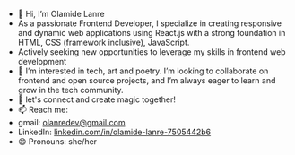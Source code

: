 - 👋 Hi, I’m Olamide Lanre
- As a passionate Frontend Developer, I specialize in creating responsive and dynamic web applications using React.js with a strong foundation in HTML, CSS (framework inclusive), JavaScript.
- Actively seeking new opportunities to leverage my skills in frontend web development
- 👀 I’m interested in tech, art and poetry. I’m looking to collaborate on frontend and open source projects, and I’m always eager to learn and grow in the tech community.
- 💞️ let's connect and create magic together!
- 📫 Reach me:
-  gmail: olanredev@gmail.com
-  LinkedIn: [linkedin.com/in/olamide-lanre-7505442b6](https://www.linkedin.com/in/olamide-lanre-7505442b6/)
- 😄 Pronouns: she/her

<!---
OlamideLanre/OlamideLanre is a ✨ special ✨ repository because its `README.md` (this file) appears on your GitHub profile.
You can click the Preview link to take a look at your changes.
--->

